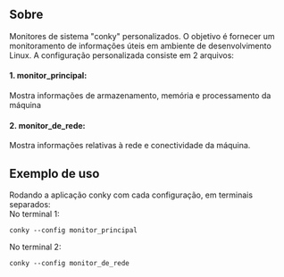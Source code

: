 ## Sobre
Monitores de sistema "conky" personalizados. O objetivo é fornecer um monitoramento de informações úteis em ambiente de desenvolvimento Linux. A configuração personalizada consiste em 2 arquivos:

#### 1. monitor_principal:
Mostra informações de armazenamento, memória e processamento da máquina

#### 2. monitor_de_rede:
Mostra informações relativas à rede e conectividade da máquina.

## Exemplo de uso
Rodando a aplicação conky com cada configuração, em terminais separados: <br>
No terminal 1:
```shell
conky --config monitor_principal
```
No terminal 2:
```shell
conky --config monitor_de_rede
```
